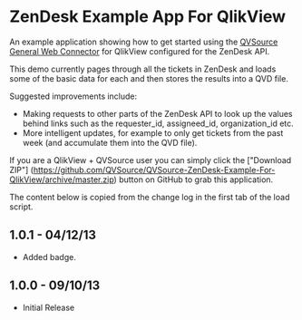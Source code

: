 ZenDesk Example App For QlikView
================================
An example application showing how to get started using the [QVSource General Web Connector](http://wiki.qvsource.com/General-Web-Connector-For-QlikView.ashx) for QlikView configured for the ZenDesk API.

This demo currently pages through all the tickets in ZenDesk and loads some of the basic data for each and then stores the results into a QVD file.

Suggested improvements include:
* Making requests to other parts of the ZenDesk API to look up the values behind links such as the requester_id, assigneed_id, organization_id etc.
* More intelligent updates, for example to only get tickets from the past week (and accumulate them into the QVD file).

If you are a QlikView + QVSource user you can simply click the ["Download ZIP"] (https://github.com/QVSource/QVSource-ZenDesk-Example-For-QlikView/archive/master.zip) button on GitHub to grab this application.

The content below is copied from the change log in the first tab of the load script.

1.0.1 - 04/12/13
----------------
* Added badge.

1.0.0 - 09/10/13
----------------
* Initial Release
